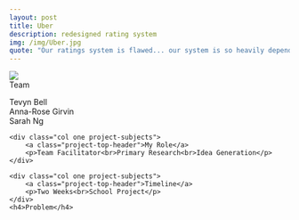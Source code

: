 ```yaml
---
layout: post
title: Uber
description: redesigned rating system
img: /img/Uber.jpg
quote: "Our ratings system is flawed... our system is so heavily dependent on authentic peer-to-peer experiences"
---
```

<div class="img_row">
	<img class="col three" src="{{ site.baseurl }}/img/Uber_banner.jpg"/>
</div>
<div class="post-content">
	<div class="col one project-subjects">
		<a class="project-top-header">Team</a>
		<p>Tevyn Bell<br>Anna-Rose Girvin<br>Sarah Ng</p>
	</div>
	
	<div class="col one project-subjects">
		<a class="project-top-header">My Role</a>
		<p>Team Facilitator<br>Primary Research<br>Idea Generation</p>
	</div>
	
	<div class="col one project-subjects">
		<a class="project-top-header">Timeline</a>
		<p>Two Weeks<br>School Project</p>
	</div>
	<h4>Problem</h4>
</div>

	



